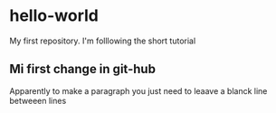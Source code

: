 # hello-world
My first repository. I'm folllowing the short tutorial
## Mi first change in git-hub

Apparently to make a paragraph you just need to leaave a blanck line betweeen lines
